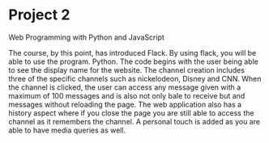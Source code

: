 # Project 2

Web Programming with Python and JavaScript

The course, by this point, has introduced Flack. By using flack, you will be able to use the program. Python. The code begins with the user being able to see the display name for the website. The channel creation includes three of the specific channels such as nickelodeon, Disney and CNN. When the channel is clicked, the user can access any message given with a maximum of 100 messages and is also not only bale to receive but and messages without reloading the page. The web application also has a history aspect where if you close the page you are still able to access the channel as it remembers the channel. A personal touch is added as you are able to have media queries as well. 